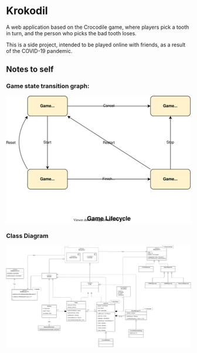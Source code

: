 # Krokodil

A web application based on the Crocodile game,
where players pick a tooth in turn, and the person who picks the bad tooth loses.

This is a side project, intended to be played online with friends, as a result of the COVID-19 pandemic.

## Notes to self

### Game state transition graph:

![Game State Graph](img/Krokodil.svg)

### Class Diagram

![UML Class Diagram](img/UML.png)
